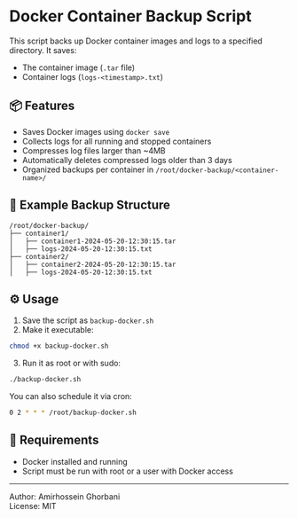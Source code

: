 # Docker Container Backup Script

This script backs up Docker container images and logs to a specified directory. It saves:

- The container image (`.tar` file)
- Container logs (`logs-<timestamp>.txt`)

## 📦 Features

- Saves Docker images using `docker save`
- Collects logs for all running and stopped containers
- Compresses log files larger than ~4MB
- Automatically deletes compressed logs older than 3 days
- Organized backups per container in `/root/docker-backup/<container-name>/`

## 📂 Example Backup Structure

```
/root/docker-backup/
├── container1/
│   ├── container1-2024-05-20-12:30:15.tar
│   ├── logs-2024-05-20-12:30:15.txt
├── container2/
│   ├── container2-2024-05-20-12:30:15.tar
│   ├── logs-2024-05-20-12:30:15.txt
```

## ⚙️ Usage

1. Save the script as `backup-docker.sh`
2. Make it executable:

```bash
chmod +x backup-docker.sh
```

3. Run it as root or with sudo:

```bash
./backup-docker.sh
```

You can also schedule it via cron:

```bash
0 2 * * * /root/backup-docker.sh
```

## 🔐 Requirements

- Docker installed and running
- Script must be run with root or a user with Docker access

---

Author: Amirhossein Ghorbani  
License: MIT

